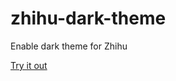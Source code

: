 # zhihu-dark-theme

Enable dark theme for Zhihu

[Try it out](https://github.com/yyhhenry/zhihu-dark-theme/releases/latest/download/zhihu-dark-theme.user.js)
